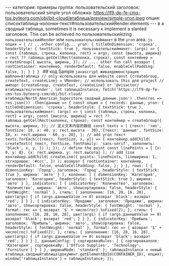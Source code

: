 --- категория: примеры группа: пользовательский заголовок: пользовательский simple угол обложка: https://lf9-dp-fe-cms-tos.byteorg.com/obj/bit-cloud/втаблица/preview/simple-угол.jpeg опция: списоктаблица-колонки-текст#пользовательскийRender.elements --- в a сводный таблица, sometimes it is necessary к implement a slanted заголовок. This can be achieved по пользовательскийizing `пользовательскийRender` или `пользовательскиймакет` в the `угол` area. ```js опция = { // ...other config... угол: { titleOnDimension: 'строка', headerStyle: { textStick: true }, пользовательскиймакет: (args) => { const {таблица, строка, колонка, rect} = args; const {высота, ширина} = rect ?? таблица.getCellRect(колонка, строка); const контейнер = createGroup({ высота, ширина, }); // .... other fun call возврат { rootContainer: контейнер, renderDefault: false, enableCellPadding: false, }; } } } ``` ## код Sample ```javascript живаядемонстрация шаблон=втаблица // only использовать для website const {createGroup, createText, createLine} = VRender; // использовать this для project // импорт {createGroup, createText, createLine} от '@visactor/втаблица/es/vrender'; let таблицаInstance; fetch('https://lf9-dp-fe-cms-tos.byteorg.com/obj/bit-cloud/втаблица/North_American_Superstore_сводный_данные.json') .then(res => res.json()) .then(данные => { const опция = { records: данные, угол: { titleOnDimension: 'строка', headerStyle: { textStick: true }, пользовательскиймакет: (args) => { const {таблица, строка, колонка, rect} = args; const {высота, ширина} = rect ?? таблица.getCellRect(колонка, строка); const контейнер = createGroup({ высота, ширина, }); // 定义文本内容的数组 const texts = [ {текст: 'тип', fontSize: 18, x: 40, y: rect.высота - 30}, {текст: 'данные', fontSize: 18, x: rect.ширина - 60, y: 20}, ]; // add угол текст texts.forEach(({текст, fontSize, x, y}) => { контейнер.addChild( createText({ текст, fontSize, fontFamily: 'sans-serif', заполнить: 'black', x, y, }) ); }); // define the point const linePoints = [ {x: 0, y: 0}, {x: rect.ширина, y: rect.высота} ]; // add line контейнер.addChild( createLine({ points: linePoints, lineширина: 1, strхорошоe: '#ccc', }) ); возврат { rootContainer: контейнер, renderDefault: false, enableCellPadding: false, }; } }, rows: [ { dimensionKey: 'Город', заголовок: 'Город', headerStyle: { textStick: true }, ширина: 'авто' } ], колонки: [ { dimensionKey: 'Категория', заголовок: 'Категория', headerStyle: { textStick: true }, ширина: 'авто' } ], indicators: [ { indicatorKey: 'Количество', заголовок: 'Количество', ширина: 'авто', showсортировка: false, headerStyle: { fontWeight: 'normal' }, стиль: { заполнение: [16, 28, 16, 28], цвет(args) { if (args.данныеValue >= 0) возврат 'black'; возврат 'red'; } } }, { indicatorKey: 'Продажи', заголовок: 'Продажи', ширина: 'авто', showсортировка: false, headerStyle: { fontWeight: 'normal' }, format: rec => { возврат '$' + число(rec).toFixed(2); }, стиль: { заполнение: [16, 28, 16, 28], цвет(args) { if (args.данныеValue >= 0) возврат 'black'; возврат 'red'; } } }, { indicatorKey: 'Прибыль', заголовок: 'Прибыль', ширина: 'авто', showсортировка: false, headerStyle: { fontWeight: 'normal' }, format: rec => { возврат '$' + число(rec).toFixed(2); }, стиль: { заполнение: [16, 28, 16, 28], цвет(args) { if (args.данныеValue >= 0) возврат 'black'; возврат 'red'; } } } ], данныеConfig: { сортировкаRules: [ { сортировкаполе: 'Категория', сортировкаBy: ['Office Supplies', 'Technology', 'Furniture'] } ] }, ширинаMode: 'standard' }; таблицаInstance = новый втаблица.сводныйтаблица(документ.getElementById(CONTAINER_ID), опция); window['таблицаInstance'] = таблицаInstance; }); ``` 